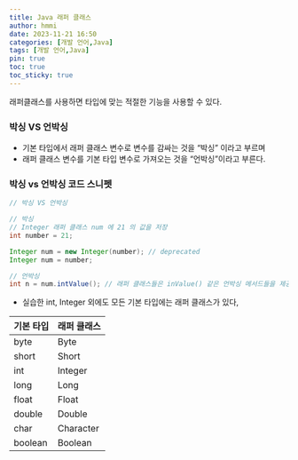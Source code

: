```yaml
---
title: Java 래퍼 클래스
author: hmmi
date: 2023-11-21 16:50
categories: [개발 언어,Java]
tags: [개발 언어,Java]
pin: true
toc: true
toc_sticky: true
---
```



래퍼클래스를 사용하면 타입에 맞는 적절한 기능을 사용할 수 있다.

### 박싱 VS 언박싱

- 기본 타입에서 래퍼 클래스 변수로 변수를 감싸는 것을 “박싱” 이라고 부르며
- 래퍼 클래스 변수를 기본 타입 변수로 가져오는 것을 “언박싱”이라고 부른다.
	
### 박싱 vs 언박싱 코드 스니펫
        
```java
// 박싱 VS 언박싱

// 박싱
// Integer 래퍼 클래스 num 에 21 의 값을 저장
int number = 21;

Integer num = new Integer(number); // deprecated
Integer num = number;

// 언박싱
int n = num.intValue(); // 래퍼 클래스들은 inValue() 같은 언박싱 메서드들을 제공해줍니다.
```
	
- 실습한 int, Integer 외에도 모든 기본 타입에는 래퍼 클래스가 있다,

|기본 타입|래퍼 클래스|
|---|---|
|byte|Byte|
|short|Short|
|int|Integer|
|long|Long|
|float|Float|
|double|Double|
|char|Character|
|boolean|Boolean|
